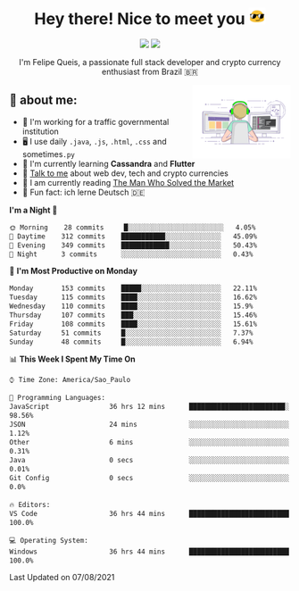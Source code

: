 
<h1 align="center">Hey there! Nice to meet you <img src="assets/sunglasses.gif" width="30"/></h1>

<p align="center">
  <a href="https://www.linkedin.com/in/fqueis"><img src="https://img.shields.io/badge/-LinkedIn-blue?style=flat&logo=Linkedin&logoColor=white" /></a>
  <a href="mailto:fqueis@gmail.com"><img src="https://img.shields.io/badge/-Gmail-c14438?style=flat&logo=Gmail&logoColor=white" /></a>
</p>

<p align="center">I'm Felipe Queis, a passionate full stack developer and crypto currency enthusiast from Brazil 🇧🇷</p>

<img width="35%" align="right" alt="fqueis" src="assets/profile.gif" /></p>

## 🤵 about me:

- 🏢 I'm working for a traffic governmental institution
- 🖥️ I use daily `.java`, `.js`, `.html`, `.css` and sometimes`.py`
- 🌱 I'm currently learning **Cassandra** and **Flutter**
- 💬 [Talk to me](https://github.com/fqueis/fqueis/discussions) about web dev, tech and crypto currencies
- 📖 I am currently reading [The Man Who Solved the Market](https://amzn.com/073521798X)
- 💭 Fun fact: ich lerne Deutsch 🇩🇪

<!--START_SECTION:waka-->
**I'm a Night 🦉** 

```text
🌞 Morning    28 commits     █░░░░░░░░░░░░░░░░░░░░░░░░   4.05% 
🌆 Daytime    312 commits    ███████████░░░░░░░░░░░░░░   45.09% 
🌃 Evening    349 commits    ████████████░░░░░░░░░░░░░   50.43% 
🌙 Night      3 commits      ░░░░░░░░░░░░░░░░░░░░░░░░░   0.43%

```
📅 **I'm Most Productive on Monday** 

```text
Monday       153 commits    █████░░░░░░░░░░░░░░░░░░░░   22.11% 
Tuesday      115 commits    ████░░░░░░░░░░░░░░░░░░░░░   16.62% 
Wednesday    110 commits    ████░░░░░░░░░░░░░░░░░░░░░   15.9% 
Thursday     107 commits    ███░░░░░░░░░░░░░░░░░░░░░░   15.46% 
Friday       108 commits    ████░░░░░░░░░░░░░░░░░░░░░   15.61% 
Saturday     51 commits     █░░░░░░░░░░░░░░░░░░░░░░░░   7.37% 
Sunday       48 commits     █░░░░░░░░░░░░░░░░░░░░░░░░   6.94%

```


📊 **This Week I Spent My Time On** 

```text
⌚︎ Time Zone: America/Sao_Paulo

💬 Programming Languages: 
JavaScript               36 hrs 12 mins      ████████████████████████░   98.56% 
JSON                     24 mins             ░░░░░░░░░░░░░░░░░░░░░░░░░   1.12% 
Other                    6 mins              ░░░░░░░░░░░░░░░░░░░░░░░░░   0.31% 
Java                     0 secs              ░░░░░░░░░░░░░░░░░░░░░░░░░   0.01% 
Git Config               0 secs              ░░░░░░░░░░░░░░░░░░░░░░░░░   0.0%

🔥 Editors: 
VS Code                  36 hrs 44 mins      █████████████████████████   100.0%

💻 Operating System: 
Windows                  36 hrs 44 mins      █████████████████████████   100.0%

```


 Last Updated on 07/08/2021
<!--END_SECTION:waka-->
